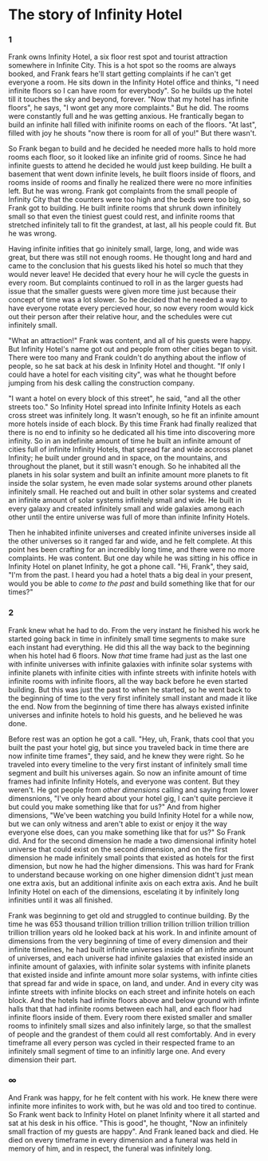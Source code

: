# The story of Infinity Hotel

### 1
Frank owns Infinity Hotel, a six floor rest spot and tourist attraction somewhere in Infinite City. This is a hot spot so the rooms are always booked, and Frank
fears he'll start getting complaints if he can't get everyone a room. He sits down in the Infinity Hotel office and thinks, "I need infinite floors so I can have room
for everybody". So he builds up the hotel till it touches the sky and beyond, forever. "Now that my hotel has infinite floors", he says, "I wont get any more
complaints." But he did. The rooms were constantly full and he was getting anxious. He frantically began to build an infinite hall filled with inifinite rooms on
each of the floors. "At last", filled with joy he shouts "now there is room for all of you!" But there wasn't. 

So Frank began to build and he decided he needed more halls to hold more rooms each floor, so it looked like an infinite grid of rooms. Since he had infinite guests
to attend he decided he would just keep building. He built a basement that went down infinite levels, he built floors inside of floors, and rooms inside of rooms and
finally he realized there were no more infinities left. But he was wrong. Frank got complaints from the small people of Infinity City that the counters were too high
and the beds were too big, so Frank got to building. He built infinite rooms that shrunk down infinitely small so that even the tiniest guest could rest, and
infinite rooms that stretched infinitely tall to fit the grandest, at last, all his people could fit. But he was wrong.

Having infinite infities that go ininitely small, large, long, and wide was great, but there was still not enough rooms. He thought long and hard and came to the
conclusion that his guests liked his hotel so much that they would never leave! He decided that every hour he will cycle the guests in every room. But complaints
continued to roll in as the larger guests had issue that the smaller guests were given more time just because their concept of time was a lot slower. So he
decided that he needed a way to have everyone rotate every percieved hour, so now every room would kick out their person after their relative hour, and the
schedules were cut infinitely small.

"What an attraction!" Frank was content, and all of his guests were happy. But Infinity Hotel's name got out and people from other cities began to visit. There
were too many and Frank couldn't do anything about the inflow of people, so he sat back at his desk in Infinity Hotel and thought. "If only I could have a hotel for
each visiting city", was what he thought before jumping from his desk calling the construction company.

"I want a hotel on every block of this street", he said, "and all the other streets too." So Infinity Hotel spread into Infinite Infinity Hotels as each cross street
was infinitely long. It wasn't enough, so he fit an infinite amount more hotels inside of each block. By this time Frank had finally realized that there is no end to
infinity so he dedicated all his time into discovering more infinity. So in an indefinite amount of time he built an infinite amount of cities full of infinite Infinity
Hotels, that spread far and wide accross planet Infinity; he built under ground and in space, on the mountains, and throughout the planet, but it still wasn't
enough. So he inhabited all the planets in his solar system and built an infinite amount more planets to fit inside the solar system, he even made solar systems
around other planets infinitely small. He reached out and built in other solar systems and created an infinite amount of solar systems infinitely small and wide. He
built in every galaxy and created infinitely small and wide galaxies among each other until the entire universe was full of more than infinite Infinity Hotels.

Then he inhabited infinite universes and created infinite universes inside all the other universes so it ranged far and wide, and he felt complete. At this point
hes been crafting for an incredibly long time, and there were no more complaints. He was content. But one day while he was sitting in his office in Infinity Hotel on
planet Infinity, he got a phone call. "Hi, Frank", they said, "I'm from the past. I heard you had a hotel thats a big deal in your present, would you be able to
*come to the past* and build something like that for our times?"


### 2
Frank knew what he had to do. From the very instant he finished his work he started going back in time in infinitely small time segments to make sure each instant
had everything. He did this all the way back to the beginning when his hotel had 6 floors. Now *that* time frame had just as the last one with infinite universes
with infinite galaxies with infinite solar systems with infinite planets with infinite cities with infinte streets with infinite hotels with infinite rooms with infinite
floors, all the way back before he even started building. But this was just the past to when he started, so he went back to the beginning of time to the very first
infinitely small instant and made it like the end. Now from the beginning of time there has always existed infinite universes and infinite hotels to hold his guests,
and he believed he was done.

Before rest was an option he got a call. "Hey, uh, Frank, thats cool that you built the past your hotel gig, but since you traveled back in time there are now
infinite time frames", they said, and he knew they were right. So he traveled into every timeline to the very first instant of infinitely small time segment and
built his universes again. So now an infinite amount of time frames had infinite Infinity Hotels, and everyone was content. But they weren't. He got people from
*other dimensions* calling and saying from lower dimensnions, "I've only heard about your hotel gig, I can't quite percieve it but could you make something like
that for us?" And from higher dimensions, "We've been watching you build Infinity Hotel for a while now, but we can only witness and aren't able to exist or enjoy
it the way everyone else does, can you make something like that for us?" So Frank did. And for the second dimension he made a two dimensional infinity hotel
universe that could exist on the second dimension, and on the first dimension he made infinitely small points that existed as hotels for the first dimension, but
now he had the higher dimensions. This was hard for Frank to understand because working on one higher dimension didnt't just mean one extra axis, but an
additional infinite axis on each extra axis. And he built Infinity Hotel on each of the dimensions, escelating it by infinitely long infinities until it was all
finished.

Frank was beginning to get old and struggled to continue building. By the time he was 653 thousand trillion trillion trillion trillion trillion trillion trillion
trillion trillion years old he looked back at his work. In and infinite amount of dimensions from the very beginning of time of every dimension and their infinite
timelines, he had built infinite universes inside of an infinite amount of universes, and each universe had infinite galaxies that existed inside an infinite amount
of galaxies, with infinite solar systems with infinite planets that existed inside and infinte amount more solar systems, with infinte cities that spread far and wide
in space, on land, and under. And in every city was infinte streets with infinite blocks on each street and infinite hotels on each block. And the hotels had infinite
floors above and below ground with infinte halls that that had infinite rooms between each hall, and each floor had infinite floors inside of them. Every room there
existed smaller and smaller rooms to infinitely small sizes and also infinitely large, so that the smallest of people and the grandest of them could all rest
comfortably. And in every timeframe all every person was cycled in their respected frame to an infinitely small segment of time to an infinitly large one. And every
dimension their part. 

### ∞
And Frank was happy, for he felt content with his work. He knew there were infinite more infinites to work with, but he was old and too tired to continue. So Frank
went back to Infinity Hotel on planet Infinity where it all started and sat at his desk in his office. "This is good", he thought, "Now an infinitely small fraction of
my guests are happy". And Frank leaned back and died. He died on every timeframe in every dimension and a funeral was held in memory of him, and in respect, the
funeral was infinitely long.
